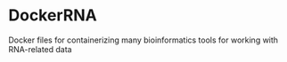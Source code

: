 # DockerRNA
Docker files for containerizing many bioinformatics tools for working with RNA-related data
